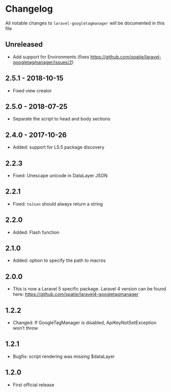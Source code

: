 # Changelog

All notable changes to `laravel-googletagmanager` will be documented in this file

## Unreleased
- Add support for Environments (fixes https://github.com/spatie/laravel-googletagmanager/issues/2)

## 2.5.1 - 2018-10-15
- Fixed view creator

## 2.5.0 - 2018-07-25
- Separate the script to head and body sections

## 2.4.0 - 2017-10-26
- Added: support for L5.5 package discovery

## 2.2.3
- Fixed: Unescape unicode in DataLayer JSON

## 2.2.1
- Fixed: `toJson` should always return a string

## 2.2.0
- Added: Flash function

## 2.1.0
- Added: option to specify the path to macros

## 2.0.0
- This is now a Laravel 5 specific package. Laravel 4 version can be found here: https://github.com/spatie/laravel4-googletagmanager

## 1.2.2
- Changed: If GoogleTagManager is disabled, ApiKeyNotSetException won't throw

## 1.2.1
- Bugfix: script rendering was missing $dataLayer

## 1.2.0
- First official release
